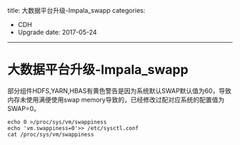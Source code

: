 title: 大数据平台升级-Impala_swapp
categories: 
- CDH
- Upgrade
date: 2017-05-24
---
# 大数据平台升级-Impala_swapp 
部分组件HDFS,YARN,HBAS有黄色警告是因为系统默认SWAP默认值为60，导致内存未使用满便使用swap memory导致的，已经修改过配对应系统的配置值为SWAP=0。
```
echo 0 >/proc/sys/vm/swappiness
echo 'vm.swappiness=0'>> /etc/sysctl.conf
cat /proc/sys/vm/swappiness
```